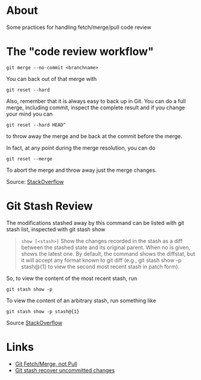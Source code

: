# About

Some practices for handling fetch/merge/pull code review

# The "code review workflow" 

```
git merge --no-commit <branchname>
```

You can back out of that merge with

```
git reset --hard
```

Also, remember that it is always easy to back up in Git. You can do a full merge, including commit, inspect the complete result and if you change your mind you can

```
git reset --hard HEAD^
```

to throw away the merge and be back at the commit before the merge.

In fact, at any point during the merge resolution, you can do

```
git reset --merge
```

To abort the merge and throw away just the merge changes.

Source: [StackOverflow](http://stackoverflow.com/a/16778718)

# Git Stash Review

The modifications stashed away by this command can be listed with git stash list, inspected with git stash show

>`show [<stash>]`
       Show the changes recorded in the stash as a diff between the stashed state and
       its original parent. When no <stash> is given, shows the latest one. By default,
       the command shows the diffstat, but it will accept any format known to git diff
       (e.g., git stash show -p stash@{1} to view the second most recent stash in patch
       form).

So, to view the content of the most recent stash, run

```
git stash show -p
```

To view the content of an arbitrary stash, run something like
```
git stash show -p stash@{1}
```

Source [StackOverflow](http://stackoverflow.com/questions/10725729/git-see-whats-in-a-stash-without-applying-stash)

# Links

* [Git Fetch/Merge, not Pull](https://longair.net/blog/2009/04/16/git-fetch-and-merge/)
* [Git stash recover uncommitted changes](http://stackoverflow.com/questions/19003009/git-how-to-recover-stashed-uncommitted-changes)
